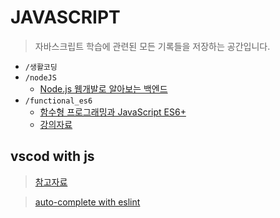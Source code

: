# JAVASCRIPT
> 자바스크립트 학습에 관련된 모든 기록들을 저장하는 공간입니다.

- `/생활코딩`
- `/nodeJS`
  - [Node.js 웹개발로 알아보는 백엔드 ](https://www.inflearn.com/course/node-js-%EC%9B%B9%EA%B0%9C%EB%B0%9C/lecture/6125)
- `/functional_es6`
  - [함수형 프로그래밍과 JavaScript ES6+](https://www.inflearn.com/course/functional-es6#)
  - [강의자료](https://github.com/indongyoo/functional-javascript-01)


## vscod with js
> [참고자료](https://feynubrick.github.io/2019/05/20/eslint-prettier.html)

> [auto-complete with eslint](https://steadyzest.tistory.com/20)